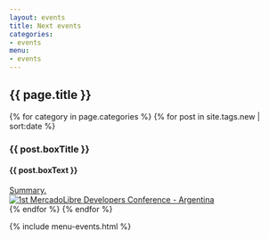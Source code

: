```yaml
---
layout: events
title: Next events
categories: 
- events
menu: 
- events
---
```



<section class="main main-content">
    <h1>{{ page.title }}</h1>
    {% for category in page.categories %}
        {% for post in site.tags.new | sort:date %}
          <div class="box-event">
            <h3>{{ post.boxTitle }}</h3>
            <div class="middle">
              <div class="info-left">
                <h4>{{ post.boxText }}</h4>
                <a href="{{ post.url }}">Summary.</a>
              </div>
                <a href="{{ post.url }}" class='banner-right'><img alt="1st MercadoLibre Developers Conference - Argentina" src="../images/{{ post.imageRight }}" ></a>
            </div>
          </div>
        {% endfor %}
    {% endfor %}
</section>


{% include menu-events.html %}


